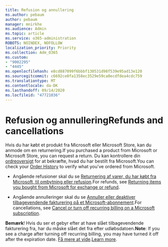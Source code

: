 ```yaml
---
title: Refusion og annullering
ms.author: pebaum
author: pebaum
manager: mnirkhe
ms.audience: Admin
ms.topic: article
ms.service: o365-administration
ROBOTS: NOINDEX, NOFOLLOW
localization_priority: Priority
ms.collection: Adm_O365
ms.custom:
- "9002295"
- "4445"
ms.openlocfilehash: e8cd887099f6bbbf130531d98f539e95ad13e120
ms.sourcegitcommit: c6692ce0fa1358ec3529e59ca0ecdfdea4cdc759
ms.translationtype: MT
ms.contentlocale: da-DK
ms.lasthandoff: 09/14/2020
ms.locfileid: "47721036"
---
```

# <a name="refunds-and-cancellations"></a><span data-ttu-id="355e5-102">Refusion og annullering</span><span class="sxs-lookup"><span data-stu-id="355e5-102">Refunds and cancellations</span></span>

<span data-ttu-id="355e5-103">Hvis du har købt et produkt fra Microsoft eller Microsoft Store, kan du anmode om en returnering.</span><span class="sxs-lookup"><span data-stu-id="355e5-103">If you purchased a product from Microsoft or Microsoft Store, you can request a return.</span></span> <span data-ttu-id="355e5-104">Du kan kontrollere din [ordreoversigt](https://account.microsoft.com/billing/orders/) for at bekræfte, hvad du har bestilt fra Microsoft.</span><span class="sxs-lookup"><span data-stu-id="355e5-104">You can check your [Order History](https://account.microsoft.com/billing/orders/) to verify what you've ordered from Microsoft.</span></span> 

- <span data-ttu-id="355e5-105">Angående refusioner skal du se [Returnering af varer, du har købt fra Microsoft, til ombytning eller refusion](https://support.microsoft.com/help/10558).</span><span class="sxs-lookup"><span data-stu-id="355e5-105">For refunds, see [Returning items you bought from Microsoft for exchange or refund](https://support.microsoft.com/help/10558).</span></span>

- <span data-ttu-id="355e5-106">Angående annulleringer skal du se [Annuller eller deaktiver tilbagevendende fakturering på et Microsoft-abonnement](https://support.microsoft.com/help/4027815).</span><span class="sxs-lookup"><span data-stu-id="355e5-106">For cancellations, see [Cancel or turn off recurring billing on a Microsoft subscription](https://support.microsoft.com/help/4027815).</span></span>

<span data-ttu-id="355e5-107">**Bemærk**! Hvis du ser et gebyr efter at have slået tilbagevendende fakturering fra, har du måske slået det fra efter udløbsdatoen.</span><span class="sxs-lookup"><span data-stu-id="355e5-107">**Note**: If you see a charge after turning off recurring billing, you may have turned it off after the expiration date.</span></span> <span data-ttu-id="355e5-108">[Få mere at vide](https://support.microsoft.com/help/10640).</span><span class="sxs-lookup"><span data-stu-id="355e5-108">[Learn more](https://support.microsoft.com/help/10640).</span></span> 